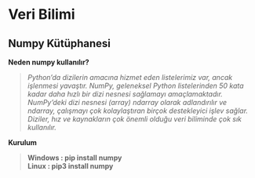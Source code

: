 # Veri Bilimi
## Numpy Kütüphanesi

**Neden numpy kullanılır?**<br>
>*Python’da dizilerin amacına hizmet eden listelerimiz var, ancak işlenmesi yavaştır. NumPy, geleneksel Python listelerinden 50 kata kadar daha hızlı bir dizi nesnesi sağlamayı amaçlamaktadır. NumPy’deki dizi nesnesi (array) ndarray olarak adlandırılır ve ndarray, çalışmayı çok kolaylaştıran birçok destekleyici işlev sağlar. Diziler, hız ve kaynakların çok önemli olduğu veri biliminde çok sık kullanılır.*

**Kurulum**<br>
>**Windows : pip install numpy**<br>
>**Linux : pip3 install numpy**<br>



